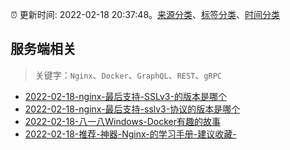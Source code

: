 :alarm_clock: 更新时间: 2022-02-18 20:37:48。[来源分类](../README.md)、[标签分类](../TAGS.md)、[时间分类](../TIMELINE.md)

## 服务端相关


> 关键字：`Nginx`、`Docker`、`GraphQL`、`REST`、`gRPC`



- [2022-02-18-nginx-最后支持-SSLv3-的版本是哪个](https://www.v2ex.com/t/834935) 
- [2022-02-18-nginx-最后支持-sslv3-协议的版本是哪个](https://www.v2ex.com/t/834927) 
- [2022-02-18-八一八Windows-Docker有趣的故事](https://toutiao.io/k/nqvgp6w) 
- [2022-02-18-推荐-神器-Nginx-的学习手册-建议收藏-](https://toutiao.io/k/6f1qaso) 